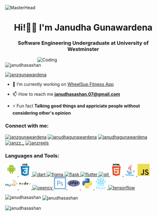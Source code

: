 ![MasterHead](https://media.licdn.com/dms/image/C5616AQF6oYJYzeULWg/profile-displaybackgroundimage-shrink_350_1400/0/1660051276460?e=1683763200&v=beta&t=tBL7MeH6Wss4gJAAeW44qqbLGkNkFdecydo62RgHqK0)
<h1 align="center">Hi!👋🏽 I'm Janudha Gunawardena</h1>
<h3 align="center">Software Engineering Undergraduate at University of Westminster</h3>
<img align="right" alt="Coding" width="400" src="https://cdn.dribbble.com/users/730703/screenshots/6581243/avento.gif">


<p align="left"> <img src="https://komarev.com/ghpvc/?username=janudhasashan&label=Profile%20views&color=0e75b6&style=flat" alt="janudhasashan" /> </p>

<p align="left"> <a href="https://twitter.com/janzgunawardena" target="blank"><img src="https://img.shields.io/twitter/follow/janzgunawardena?logo=twitter&style=for-the-badge" alt="janzgunawardena" /></a> </p>

- 🔭 I’m currently working on [WheelSup Fitness App](https://github.com/AnudiPerera/WheelSup.git)

- 📫 How to reach me **janudhasashan.07@gmail.com**

- ⚡ Fun fact **Talking good things and appriciate people without considering other's opinion**

<h3 align="left">Connect with me:</h3>
<p align="left">
<a href="https://twitter.com/janzgunawardena" target="blank"><img align="center" src="https://raw.githubusercontent.com/rahuldkjain/github-profile-readme-generator/master/src/images/icons/Social/twitter.svg" alt="janzgunawardena" height="30" width="40" /></a>
<a href="https://linkedin.com/in/janudhagunawardena" target="blank"><img align="center" src="https://raw.githubusercontent.com/rahuldkjain/github-profile-readme-generator/master/src/images/icons/Social/linked-in-alt.svg" alt="janudhagunawardena" height="30" width="40" /></a>
<a href="https://fb.com/janudhagunawardena" target="blank"><img align="center" src="https://raw.githubusercontent.com/rahuldkjain/github-profile-readme-generator/master/src/images/icons/Social/facebook.svg" alt="janudhagunawardena" height="30" width="40" /></a>
<a href="https://instagram.com/janzz._" target="blank"><img align="center" src="https://raw.githubusercontent.com/rahuldkjain/github-profile-readme-generator/master/src/images/icons/Social/instagram.svg" alt="janzz._" height="30" width="40" /></a>
<a href="https://www.youtube.com/c/janzreels" target="blank"><img align="center" src="https://raw.githubusercontent.com/rahuldkjain/github-profile-readme-generator/master/src/images/icons/Social/youtube.svg" alt="janzreels" height="30" width="40" /></a>
</p>

<h3 align="left">Languages and Tools:</h3>
<p align="left"> <a href="https://developer.android.com" target="_blank" rel="noreferrer"> <img src="https://raw.githubusercontent.com/devicons/devicon/master/icons/android/android-original-wordmark.svg" alt="android" width="40" height="40"/> </a> <a href="https://www.w3schools.com/css/" target="_blank" rel="noreferrer"> <img src="https://raw.githubusercontent.com/devicons/devicon/master/icons/css3/css3-original-wordmark.svg" alt="css3" width="40" height="40"/> </a> <a href="https://dart.dev" target="_blank" rel="noreferrer"> <img src="https://www.vectorlogo.zone/logos/dartlang/dartlang-icon.svg" alt="dart" width="40" height="40"/> </a> <a href="https://www.figma.com/" target="_blank" rel="noreferrer"> <img src="https://www.vectorlogo.zone/logos/figma/figma-icon.svg" alt="figma" width="40" height="40"/> </a> <a href="https://flask.palletsprojects.com/" target="_blank" rel="noreferrer"> <img src="https://www.vectorlogo.zone/logos/pocoo_flask/pocoo_flask-icon.svg" alt="flask" width="40" height="40"/> </a> <a href="https://flutter.dev" target="_blank" rel="noreferrer"> <img src="https://www.vectorlogo.zone/logos/flutterio/flutterio-icon.svg" alt="flutter" width="40" height="40"/> </a> <a href="https://git-scm.com/" target="_blank" rel="noreferrer"> <img src="https://www.vectorlogo.zone/logos/git-scm/git-scm-icon.svg" alt="git" width="40" height="40"/> </a> <a href="https://www.w3.org/html/" target="_blank" rel="noreferrer"> <img src="https://raw.githubusercontent.com/devicons/devicon/master/icons/html5/html5-original-wordmark.svg" alt="html5" width="40" height="40"/> </a> <a href="https://www.java.com" target="_blank" rel="noreferrer"> <img src="https://raw.githubusercontent.com/devicons/devicon/master/icons/java/java-original.svg" alt="java" width="40" height="40"/> </a> <a href="https://developer.mozilla.org/en-US/docs/Web/JavaScript" target="_blank" rel="noreferrer"> <img src="https://raw.githubusercontent.com/devicons/devicon/master/icons/javascript/javascript-original.svg" alt="javascript" width="40" height="40"/> </a> <a href="https://www.mysql.com/" target="_blank" rel="noreferrer"> <img src="https://raw.githubusercontent.com/devicons/devicon/master/icons/mysql/mysql-original-wordmark.svg" alt="mysql" width="40" height="40"/> </a> <a href="https://nodejs.org" target="_blank" rel="noreferrer"> <img src="https://raw.githubusercontent.com/devicons/devicon/master/icons/nodejs/nodejs-original-wordmark.svg" alt="nodejs" width="40" height="40"/> </a> <a href="https://opencv.org/" target="_blank" rel="noreferrer"> <img src="https://www.vectorlogo.zone/logos/opencv/opencv-icon.svg" alt="opencv" width="40" height="40"/> </a> <a href="https://www.photoshop.com/en" target="_blank" rel="noreferrer"> <img src="https://raw.githubusercontent.com/devicons/devicon/master/icons/photoshop/photoshop-line.svg" alt="photoshop" width="40" height="40"/> </a> <a href="https://www.php.net" target="_blank" rel="noreferrer"> <img src="https://raw.githubusercontent.com/devicons/devicon/master/icons/php/php-original.svg" alt="php" width="40" height="40"/> </a> <a href="https://www.python.org" target="_blank" rel="noreferrer"> <img src="https://raw.githubusercontent.com/devicons/devicon/master/icons/python/python-original.svg" alt="python" width="40" height="40"/> </a> <a href="https://reactjs.org/" target="_blank" rel="noreferrer"> <img src="https://raw.githubusercontent.com/devicons/devicon/master/icons/react/react-original-wordmark.svg" alt="react" width="40" height="40"/> </a> <a href="https://www.tensorflow.org" target="_blank" rel="noreferrer"> <img src="https://www.vectorlogo.zone/logos/tensorflow/tensorflow-icon.svg" alt="tensorflow" width="40" height="40"/> </a> </p>

<p><img align="left" src="https://github-readme-stats.vercel.app/api/top-langs?username=janudhasashan&show_icons=true&locale=en&layout=compact" alt="janudhasashan" /></p>

<p>&nbsp;<img align="center" src="https://github-readme-stats.vercel.app/api?username=janudhasashan&show_icons=true&locale=en" alt="janudhasashan" /></p>

<p><img align="center" src="https://github-readme-streak-stats.herokuapp.com/?user=janudhasashan&" alt="janudhasashan" /></p>
